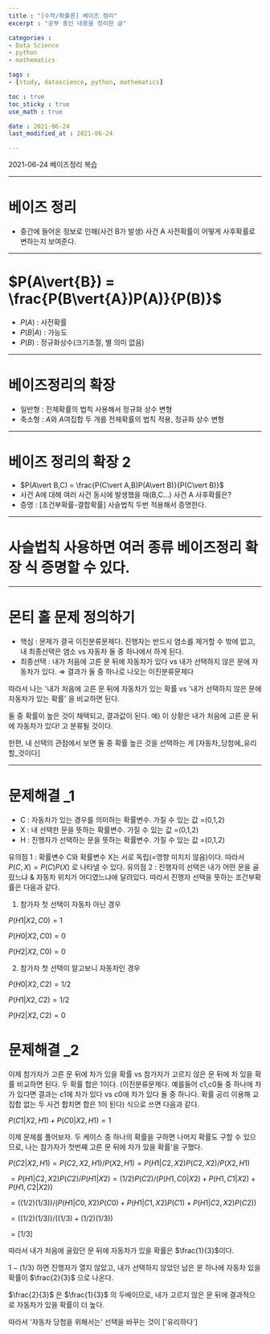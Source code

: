```yaml
---
title : "[수학/확률론] 베이즈 정리"
excerpt : "공부 중인 내용을 정리한 글"

categories : 
- Data Science
- python
- mathematics

tags : 
- [study, datascience, python, mathematics]

toc : true 
toc_sticky : true 
use_math : true

date : 2021-06-24
last_modified_at : 2021-06-24

---
```


2021-06-24 베이즈정리 복습

---
# 베이즈 정리 
- 중간에 들어온 정보로 인해(사건 B가 발생) 사건 A 사전확률이 어떻게 사후확률로 변하는지 보여준다.

---

# $P(A\vert{B}) = \frac{P(B\vert{A})P(A)}{P(B)}$
- $P(A)$ : 사전확률
- $P(B\vert{A})$ : 가능도
- $P(B)$ : 정규화상수(크기조절, 별 의미 없음)

---

# 베이즈정리의 확장 
- 일반형 : 전체확률의 법칙 사용해서 정규화 상수 변형
- 축소형 : $A$와 $A$여집합 두 개를 전체확률의 법칙 적용, 정규화 상수 변형

---

# 베이즈 정리의 확장 2
- $P(A\vert B,C) = \frac{P(C\vert A,B)P(A\vert B)}{P(C\vert B)}$
- 사건 A에 대해 여러 사건 동시에 발생했을 때(B,C...) 사건 A 사후확률은?
- 증명 : \[조건부확률-결합확률\] 사슬법칙 두번 적용해서 증명한다. 

---

# 사슬법칙 사용하면 여러 종류 베이즈정리 확장 식 증명할 수 있다. 

---

# 몬티 홀 문제 정의하기 
- 핵심 : 문제가 결국 이진분류문제다. 진행자는 반드시 염소를 제거할 수 밖에 없고, 내 최종선택은 염소 vs 자동차 둘 중 하나에서 하게 된다. 
- 최종선택 : 내가 처음에 고른 문 뒤에 자동차가 있다 vs 내가 선택하지 않은 문에 자동차가 있다. $\Rightarrow$ 결과가 둘 중 하나로 나오는 이진분류문제다

따라서 나는 '내가 처음에 고른 문 뒤에 자동차가 있는 확률 vs '내가 선택하지 않은 문에 자동차가 있는 확률' 을 비교하면 된다. 

둘 중 확률이 높은 것이 채택되고, 결과값이 된다. 예) 이 상황은 내가 처음에 고른 문 뒤에 자동차가 있다! 고 분류될 것이다. 

한편, 내 선택의 관점에서 보면 둘 중 확률 높은 것을 선택하는 게 \[자동차_당첨에_유리할_것이다\]

---
# 문제해결 _1
- C : 자동차가 있는 경우를 의미하는 확률변수. 가질 수 있는 값 =(0,1,2)
- X : 내 선택한 문을 뜻하는 확률변수. 가질 수 있는 값 =(0,1,2)
- H : 진행자가 선택하는 문을 뜻하는 확률변수. 가질 수 있는 값 =(0,1,2)

유의점 1 : 확률변수 C와 확률변수 X는 서로 독립(=영향 미치지 않음)이다. 따라서 $P(C,X) = P(C)P(X)$ 로 나타낼 수 있다.
유의점 2 : 진행자의 선택은 내가 어떤 문을 골랐느냐 & 자동차 위치가 어디였느냐에 달려있다. 따라서 진행자 선택을 뜻하는 조건부확률은 다음과 같다. 

1. 참가자 첫 선택이 자동차 아닌 경우 

$P(H1\vert X2,C0) = 1$

$P(H0\vert X2,C0) = 0$

$P(H2\vert X2,C0) = 0$

2. 참가자 첫 선택이 알고보니 자동차인 경우 

$P(H0\vert X2,C2) = 1/2$

$P(H1\vert X2,C2) = 1/2$

$P(H2\vert X2,C2) = 0$


# 문제해결 _2 
이제 참가자가 고른 문 뒤에 차가 있을 확률 vs 참가자가 고르지 않은 문 뒤에 차 있을 확률 비교하면 된다. 
두 확률 합은 1이다. (이진분류문제다. 예를들어 c1,c0둘 중 하나에 차가 있다면 결과는 c1에 차가 있다 vs c0에 차가 있다 둘 중 하나다. 확률 공리 이용해 교집합 없는 두 사건 합치면 합은 1이 된다)
식으로 쓰면 다음과 같다.

$P(C1 \vert X2,H1)+P(C0 \vert X2,H1) = 1$

이제 문제를 풀어보자. 
두 케이스 중 하나의 확률을 구하면 나머지 확률도 구할 수 있으므로, 나는 참가자가 첫번째 고른 문 뒤에 차가 있을 확률'을 구했다. 


$P(C2\vert X2,H1) = P(C2,X2,H1)/P(X2,H1) = P(H1\vert C2,X2)P(C2,X2)/P(X2,H1)$

$= P(H1\vert C2,X2)P(C2)/P(H1\vert X2) = (1/2)P(C2)/(P(H1,C0\vert X2)+P(H1,C1\vert X2)+P(H1,C2\vert X2))$

$= ((1/2)(1/3))/(P(H1\vert C0,X2)P(C0)+P(H1\vert C1,X2)P(C1)+P(H1\vert C2,X2)P(C2))$

$= ((1/2)(1/3))/((1/3)+(1/2)(1/3))$

$= [1/3]$

따라서 내가 처음에 골랐던 문 뒤에 자동차가 있을 확률은 $\frac{1}{3}$이다. 

$1-(1/3)$ 하면 진행자가 열지 않았고, 내가 선택하지 않았던 남은 문 하나에 자동차 있을 확률이 $\frac{2}{3}$ 으로 나온다. 

$\frac{2}{3}$ 은 $\frac{1}{3}$ 의 두배이므로, 내가 고르지 않은 문 뒤에 결과적으로 자동차가 있을 확률이 더 높다. 

따라서 '자동차 당첨을 위해서는' 선택을 바꾸는 것이 \['유리하다'\]








